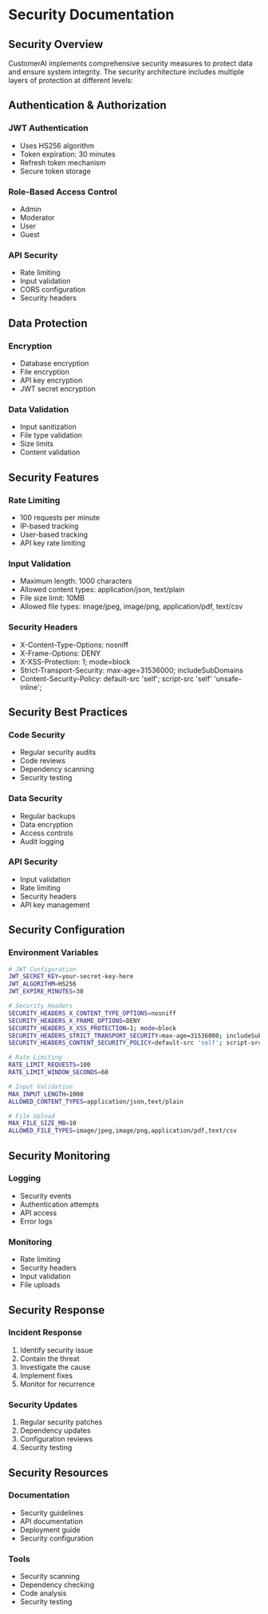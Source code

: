 # Security Documentation

## Security Overview

CustomerAI implements comprehensive security measures to protect data and ensure system integrity. The security architecture includes multiple layers of protection at different levels:

## Authentication & Authorization

### JWT Authentication
- Uses HS256 algorithm
- Token expiration: 30 minutes
- Refresh token mechanism
- Secure token storage

### Role-Based Access Control
- Admin
- Moderator
- User
- Guest

### API Security
- Rate limiting
- Input validation
- CORS configuration
- Security headers

## Data Protection

### Encryption
- Database encryption
- File encryption
- API key encryption
- JWT secret encryption

### Data Validation
- Input sanitization
- File type validation
- Size limits
- Content validation

## Security Features

### Rate Limiting
- 100 requests per minute
- IP-based tracking
- User-based tracking
- API key rate limiting

### Input Validation
- Maximum length: 1000 characters
- Allowed content types: application/json, text/plain
- File size limit: 10MB
- Allowed file types: image/jpeg, image/png, application/pdf, text/csv

### Security Headers
- X-Content-Type-Options: nosniff
- X-Frame-Options: DENY
- X-XSS-Protection: 1; mode=block
- Strict-Transport-Security: max-age=31536000; includeSubDomains
- Content-Security-Policy: default-src 'self'; script-src 'self' 'unsafe-inline';

## Security Best Practices

### Code Security
- Regular security audits
- Code reviews
- Dependency scanning
- Security testing

### Data Security
- Regular backups
- Data encryption
- Access controls
- Audit logging

### API Security
- Input validation
- Rate limiting
- Security headers
- API key management

## Security Configuration

### Environment Variables
```bash
# JWT Configuration
JWT_SECRET_KEY=your-secret-key-here
JWT_ALGORITHM=HS256
JWT_EXPIRE_MINUTES=30

# Security Headers
SECURITY_HEADERS_X_CONTENT_TYPE_OPTIONS=nosniff
SECURITY_HEADERS_X_FRAME_OPTIONS=DENY
SECURITY_HEADERS_X_XSS_PROTECTION=1; mode=block
SECURITY_HEADERS_STRICT_TRANSPORT_SECURITY=max-age=31536000; includeSubDomains
SECURITY_HEADERS_CONTENT_SECURITY_POLICY=default-src 'self'; script-src 'self' 'unsafe-inline';

# Rate Limiting
RATE_LIMIT_REQUESTS=100
RATE_LIMIT_WINDOW_SECONDS=60

# Input Validation
MAX_INPUT_LENGTH=1000
ALLOWED_CONTENT_TYPES=application/json,text/plain

# File Upload
MAX_FILE_SIZE_MB=10
ALLOWED_FILE_TYPES=image/jpeg,image/png,application/pdf,text/csv
```

## Security Monitoring

### Logging
- Security events
- Authentication attempts
- API access
- Error logs

### Monitoring
- Rate limiting
- Security headers
- Input validation
- File uploads

## Security Response

### Incident Response
1. Identify security issue
2. Contain the threat
3. Investigate the cause
4. Implement fixes
5. Monitor for recurrence

### Security Updates
1. Regular security patches
2. Dependency updates
3. Configuration reviews
4. Security testing

## Security Resources

### Documentation
- Security guidelines
- API documentation
- Deployment guide
- Security configuration

### Tools
- Security scanning
- Dependency checking
- Code analysis
- Security testing
